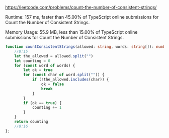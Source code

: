 https://leetcode.com/problems/count-the-number-of-consistent-strings/


Runtime: 157 ms, faster than 45.00% of TypeScript online submissions for Count the Number of Consistent Strings.

Memory Usage: 55.9 MB, less than 15.00% of TypeScript online submissions for Count the Number of Consistent Strings.



```typescript
function countConsistentStrings(allowed: string, words: string[]): number {
    //8:15
    let the_allowed = allowed.split("")
    let counting = 0
    for (const word of words) {
        let ok = true
        for (const char of word.split("")) {
            if (!the_allowed.includes(char)) {
                ok = false
                break
            }
        }
        if (ok == true) {
            counting += 1
        }
    }
    return counting
    //8:16
};
```

